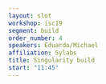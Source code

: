 ```yaml
---
layout: slot
workshop: isc19
segment: build
order_number: 4
speakers: Eduardo/Michael
affiliation: Sylabs
title: Singularity build
start: "11:45"
---
```

